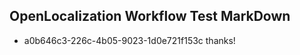 ## OpenLocalization Workflow Test MarkDown
* a0b646c3-226c-4b05-9023-1d0e721f153c thanks!

<!--HONumber=Jul16_HO5-->


